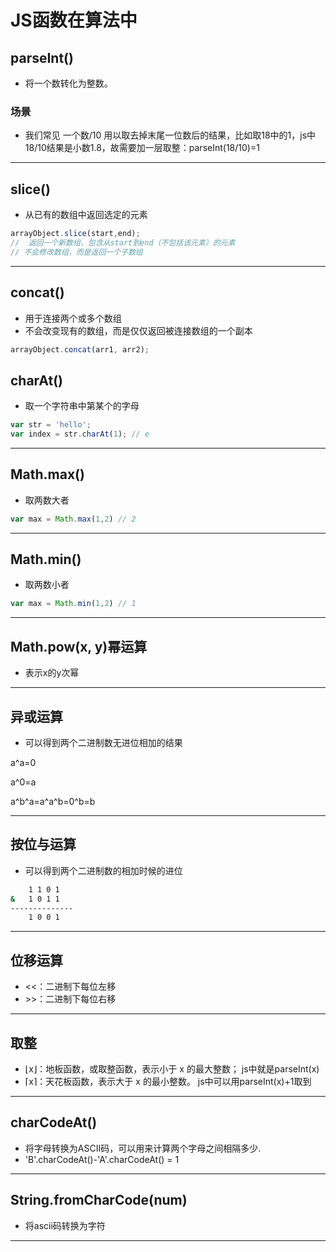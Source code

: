 # JS函数在算法中

## parseInt()

- 将一个数转化为整数。

### 场景

- 我们常见 一个数/10 用以取去掉末尾一位数后的结果，比如取18中的1，js中18/10结果是小数1.8，故需要加一层取整：parseInt(18/10)=1

---

## slice()

- 从已有的数组中返回选定的元素

```javascript
arrayObject.slice(start,end);
//  返回一个新数组，包含从start到end（不包括该元素）的元素
// 不会修改数组，而是返回一个子数组
```

---

## concat()

- 用于连接两个或多个数组
- 不会改变现有的数组，而是仅仅返回被连接数组的一个副本

```javascript
arrayObject.concat(arr1, arr2);
```

## charAt()

- 取一个字符串中第某个的字母

```javascript
var str = 'hello';
var index = str.charAt(1); // e
```

---

## Math.max()

- 取两数大者

```javascript
var max = Math.max(1,2) // 2
```

---

## Math.min()

- 取两数小者

```javascript
var max = Math.min(1,2) // 1
```

---

## Math.pow(x, y)幂运算

- 表示x的y次幂

---

## 异或运算

- 可以得到两个二进制数无进位相加的结果

a^a=0

a^0=a

a^b^a=a^a^b=0^b=b

---

## 按位与运算

- 可以得到两个二进制数的相加时候的进位

```bash
    1 1 0 1
&   1 0 1 1
--------------
    1 0 0 1
```

---

## 位移运算

- <<：二进制下每位左移
- \>>：二进制下每位右移

---

## 取整

- ⌊x⌋：地板函数，或取整函数，表示小于 x 的最大整数； js中就是parseInt(x)
- ⌈x⌉：天花板函数，表示大于 x 的最小整数。 js中可以用parseInt(x)+1取到

---

## charCodeAt()

- 将字母转换为ASCII码，可以用来计算两个字母之间相隔多少.
- 'B'.charCodeAt()-'A'.charCodeAt() = 1

---

## String.fromCharCode(num)

- 将ascii码转换为字符

---
